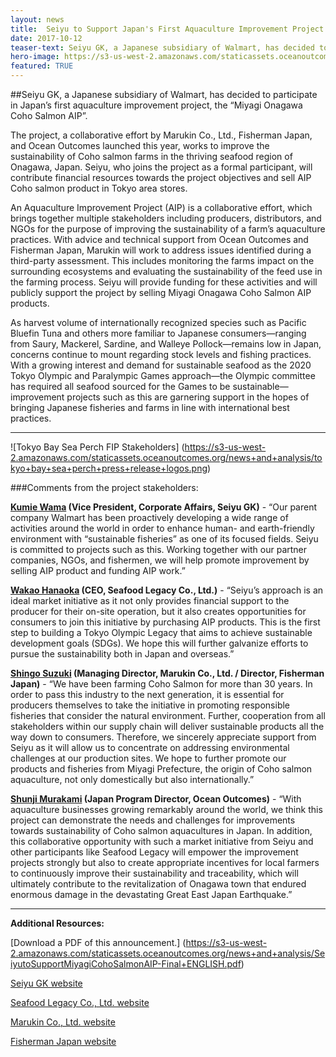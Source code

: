 ```yaml
---
layout: news
title:  Seiyu to Support Japan's First Aquaculture Improvement Project
date: 2017-10-12
teaser-text: Seiyu GK, a Japanese subsidiary of Walmart, has decided to participate in Japan’s first aquaculture improvement project, the “Miyagi Onagawa Coho Salmon AIP” which launched earlier this summer.
hero-image: https://s3-us-west-2.amazonaws.com/staticassets.oceanoutcomes.org/hero+photos/placeholderhero.jpg
featured: TRUE
---
```

##Seiyu GK, a Japanese subsidiary of Walmart, has decided to participate in Japan’s first aquaculture improvement project, the “Miyagi Onagawa Coho Salmon AIP”. 

The project, a collaborative effort by Marukin Co., Ltd., Fisherman Japan, and Ocean Outcomes launched this year, works to improve the sustainability of Coho salmon farms in the thriving seafood region of Onagawa, Japan. Seiyu, who joins the project as a formal participant, will contribute financial resources towards the project objectives and sell AIP Coho salmon product in Tokyo area stores. 

An Aquaculture Improvement Project (AIP) is a collaborative effort, which brings together multiple stakeholders including producers, distributors, and NGOs for the purpose of improving the sustainability of a farm’s aquaculture practices. With advice and technical support from Ocean Outcomes and Fisherman Japan, Marukin will work to address issues identified during a third-party assessment. This includes monitoring the farms impact on the surrounding ecosystems and evaluating the sustainability of the feed use in the farming process. Seiyu will provide funding for these activities and will publicly support the project by selling Miyagi Onagawa Coho Salmon AIP products.

As harvest volume of internationally recognized species such as Pacific Bluefin Tuna and others more familiar to Japanese consumers—ranging from Saury, Mackerel, Sardine, and Walleye Pollock—remains low in Japan, concerns continue to mount regarding stock levels and fishing practices. With a growing interest and demand for sustainable seafood as the 2020 Tokyo Olympic and Paralympic Games approach—the Olympic committee has required all seafood sourced for the Games to be sustainable—improvement projects such as this are garnering support in the hopes of bringing Japanese fisheries and farms in line with international best practices.

----
![Tokyo Bay Sea Perch FIP Stakeholders]
(https://s3-us-west-2.amazonaws.com/staticassets.oceanoutcomes.org/news+and+analysis/tokyo+bay+sea+perch+press+release+logos.png)

###Comments from the project stakeholders:

**<a href="mailto:megumi_hayakawa@walmart.com">Kumie Wama</a> (Vice President, Corporate Affairs, Seiyu GK)** - “Our parent company Walmart has been proactively developing a wide range of activities around the world in order to enhance human- and earth-friendly environment with “sustainable fisheries” as one of its focused fields. Seiyu is committed to projects such as this. Working together with our partner companies, NGOs, and fishermen, we will help promote improvement by selling AIP product and funding AIP work.”

**<a href="mailto:wakao.hanaoka@seafoodlegacy.com">Wakao Hanaoka</a> (CEO, Seafood Legacy Co., Ltd.)** - “Seiyu’s approach is an ideal market initiative as it not only provides financial support to the producer for their on-site operation, but it also creates opportunities for consumers to join this initiative by purchasing AIP products. This is the first step to building a Tokyo Olympic Legacy that aims to achieve sustainable development goals (SDGs). We hope this will further galvanize efforts to pursue the sustainability both in Japan and overseas.”

**<a href="mailto:shingo1987_2006@yahoo.co.jp">Shingo Suzuki</a> (Managing Director, Marukin Co., Ltd. / Director, Fisherman Japan)** - “We have been farming Coho Salmon for more than 30 years. In order to pass this industry to the next generation, it is essential for producers themselves to take the initiative in promoting responsible fisheries that consider the natural environment. Further, cooperation from all stakeholders within our supply chain will deliver sustainable products all the way down to consumers. Therefore, we sincerely appreciate support from Seiyu as it will allow us to concentrate on addressing environmental challenges at our production sites. We hope to further promote our products and fisheries from Miyagi Prefecture, the origin of Coho salmon aquaculture, not only domestically but also internationally.” 

**<a href="mailto:shunji@oceanoutcomes.org">Shunji Murakami</a> (Japan Program Director, Ocean Outcomes)** - “With aquaculture businesses growing remarkably around the world, we think this project can demonstrate the needs and challenges for improvements towards sustainability of Coho salmon aquacultures in Japan. In addition, this collaborative opportunity with such a market initiative from Seiyu and other participants like Seafood Legacy will empower the improvement projects strongly but also to create appropriate incentives for local farmers to continuously improve their sustainability and traceability, which will ultimately contribute to the revitalization of Onagawa town that endured enormous damage in the devastating Great East Japan Earthquake.”

----

**Additional Resources:**

[Download a PDF of this announcement.] (https://s3-us-west-2.amazonaws.com/staticassets.oceanoutcomes.org/news+and+analysis/SeiyutoSupportMiyagiCohoSalmonAIP-Final+ENGLISH.pdf)

<a href="www.seiyu.co.jp" target="_blank">Seiyu GK website</a>

<a href="http://www.seafoodlegacy.com/ja/" target="_blank">Seafood Legacy Co., Ltd. website</a>

<a href="www.kaki-marukin.com/" target="_blank">Marukin Co., Ltd. website</a>

<a href="www.fishermanjapan.com/" target="_blank">Fisherman Japan website</a>
